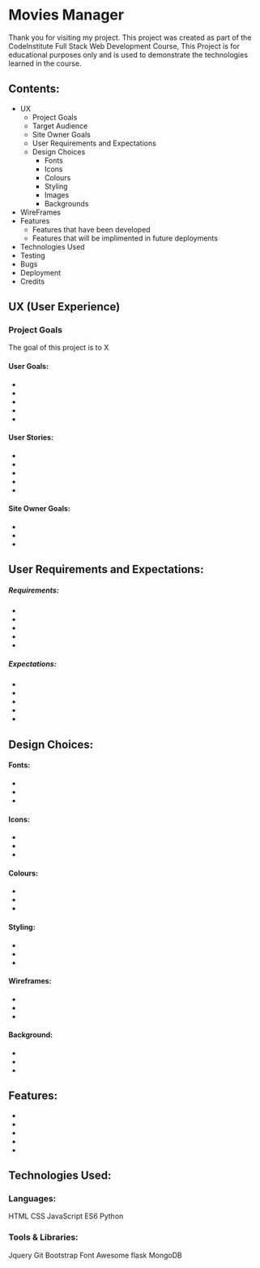 # Movies Manager

Thank you for visiting my project.
This project was created as part of the CodeInstitute Full Stack Web Development Course,
This Project is for educational purposes only and is used to demonstrate the technologies learned in the course.

## Contents:

* UX 
    * Project Goals
    * Target Audience
    * Site Owner Goals
    * User Requirements and Expectations
    * Design Choices
        * Fonts
        * Icons
        * Colours 
        * Styling 
        * Images
        * Backgrounds
* WireFrames
* Features
    * Features that have been developed
    * Features that will be implimented in future deployments
* Technologies Used
* Testing
* Bugs
* Deployment
* Credits  

## UX (User Experience)
### Project Goals
The goal of this project is to X


#### User Goals:

*
*
*
*
*

#### User Stories:

*
*
*
*
*

#### Site Owner Goals:

*
*
*


## User Requirements and Expectations:
##### Requirements:

*
*
*
*
*
##### Expectations:

*
*
*
*
*

## Design Choices:

#### Fonts:

*
*
*

#### Icons:

*
*
*

#### Colours:

*
*
*

#### Styling:

*
*
*

#### Wireframes:

*
*
*

#### Background:

*
*
*

## Features:

*
*
*
*
*

## Technologies Used:

### Languages:

HTML
CSS
JavaScript ES6
Python

### Tools & Libraries:
Jquery
Git
Bootstrap
Font Awesome
flask
MongoDB